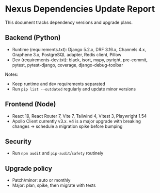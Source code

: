 # Nexus Dependencies Update Report

This document tracks dependency versions and upgrade plans.

## Backend (Python)
- Runtime (requirements.txt): Django 5.2.x, DRF 3.16.x, Channels 4.x, Graphene 3.x, PostgreSQL adapter, Redis client, Pillow
- Dev (requirements-dev.txt): black, isort, mypy, pyright, pre-commit, pytest, pytest-django, coverage, django-debug-toolbar

Notes:
- Keep runtime and dev requirements separated
- Run `pip list --outdated` regularly and update minor versions

## Frontend (Node)
- React 19, React Router 7, Vite 7, Tailwind 4, Vitest 3, Playwright 1.54
- Apollo Client currently v3.x. v4 is a major upgrade with breaking changes → schedule a migration spike before bumping

## Security
- Run `npm audit` and `pip-audit`/`safety` routinely

## Upgrade policy
- Patch/minor: auto or monthly
- Major: plan, spike, then migrate with tests
